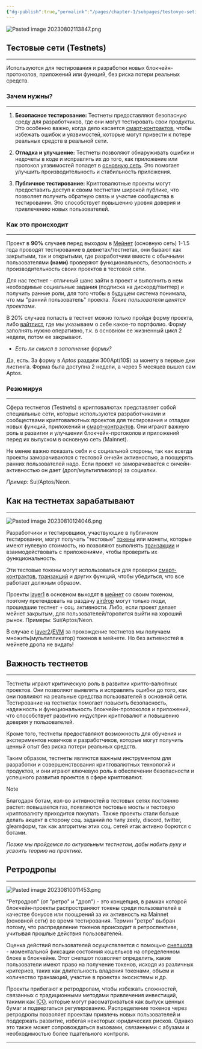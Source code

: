 ```yaml
---
{"dg-publish":true,"permalink":"/pages/chapter-1/subpages/testovye-seti-i-retrodropy/"}
---
```



![Pasted image 20230802113847.png]()

## Тестовые сети (Testnets)
---
Используются для тестирования и разработки новых блокчейн-протоколов, приложений или функций, без риска потери реальных средств.

### Зачем нужны?
---
1. **Безопасное тестирование:** Тестнеты предоставляют безопасную среду для разработчиков, где они могут тестировать свои продукты. Это особенно важно, когда дело касается [смарт-контрактов](https://hackmd.io/MvArMZvRQj2fP5zwruxypw), чтобы избежать ошибок и уязвимостей, которые могут привести к потере реальных средств в реальной сети.

2. **Отладка и улучшение:** Тестнеты позволяют обнаруживать ошибки и недочеты в коде и исправлять их до того, как приложение или протокол уязвимостей попадет в [основную сеть](https://hackmd.io/voJg5zgHQK6Cgd87c_hnXQ). Это помогает улучшить производительность и стабильность приложения.

3. **Публичное тестирование:** Криптовалютные проекты могут предоставить доступ к своим тестнетам широкой публике, что позволяет получить обратную связь и участие сообщества в тестировании. Это способствует повышению уровня доверия и привлечению новых пользователей.

### Как это происходит
---
Проект в **90%** случаев перед выходом в [Мейнет](https://hackmd.io/voJg5zgHQK6Cgd87c_hnXQ) (основную сеть) 1-1.5 года проводят тестирование в девнетах/тестнетах, они бывают как закрытыми, так и открытыми, где разработчики вместе с обычными пользователями **(нами)** проверяют функциональность, безопасность и производительность своих проектов в тестовой сети.

Для нас тестнет - отличный шанс зайти в проект и выполнить в нем необходимые социальные задания (подписка на дискорд/твиттер) и получить ранние роли, для того чтобы в будущем система понимала, что мы "ранний пользователь" проекта. _Такие пользователи ценятся проектами_.

В 20% случаев попасть в тестнет можно только пройдя форму проекта, либо [вайтлист](https://hackmd.io/_uSzcuwrQ7KIr7tvV9hQeg), где мы указываем о себе какое-то портфолио. Форму заполнять нужно оперативно, т.к. в основном ее жизненный цикл 2 недели, потом ее закрывают.

* _Есть ли смысл в заполнение формы?_

Да, есть. За форму в _Aptos_ раздали 300Apt(10$) за монету в первые дни листинга. Форма была доступна 2 недели, а через 5 месяцев вышел сам Aptos.

### Резюмируя
---
Сфера тестнетов (Testnets) в криптовалютах представляет собой специальные сети, которые используются разработчиками и сообществами криптовалютных проектов для тестирования и отладки новых функций, приложений и [смарт-контрактов](https://hackmd.io/MvArMZvRQj2fP5zwruxypw). Они играют важную роль в развитии и улучшении блокчейн-протоколов и приложений перед их выпуском в основную сеть (Mainnet).

Не менее важно показать себя и с социальной стороны, так как всегда проекты заморачиваются с тестовой ончейн активностью, а поощерять ранних пользователей надо. Если проект не заморачивается с ончейн-активностью он дает (дроп/мультипликатор) за социалки.

_Пример:_ Sui/Aptos/Neon.

## Как на тестнетах зарабатывают
---

![Pasted image 20230810124046.png]()

Разработчики и тестировщики, участвующие в публичном тестировании, могут получать "тестовые" [токены](https://hackmd.io/4QJ8XNawRIKHnEGuFRQgRg) или монеты, которые имеют нулевую стоимость, но позволяют выполнять [транзакции](https://hackmd.io/vUoz3rZyQn2h1HEGNsGm_Q) и взаимодействовать с приложениями, чтобы проверить их функциональность.

Эти тестовые токены могут использоваться для проверки [смарт-контрактов](https://hackmd.io/MvArMZvRQj2fP5zwruxypw), [транзакций](https://hackmd.io/vUoz3rZyQn2h1HEGNsGm_Q) и других функций, чтобы убедиться, что все работает должным образом.

Проекты [layer1](https://hackmd.io/fTpyd91LTO-cNVK6ibf2og) в основном выходят в [мейнет](https://hackmd.io/voJg5zgHQK6Cgd87c_hnXQ) со своим токеном, поэтому претендовать на раздачу [airdrop](https://hackmd.io/9UBuWtq7Sb6uqQO8gcJqpA) могут только люди, прошедшие тестнет + соц. активности. Либо, если проект делает мейнет закрытым, для пользователей/торопится выйти на хороший рынок. Примеры: Sui/Aptos/Neon.

В случае с [layer2](https://hackmd.io/vOoMYEXDRQ-BKWrPfEqiMw)/[EVM](https://hackmd.io/AUA9b1-tRqyp4uBAoEmjkA) за прохождение тестнетов мы получаем множить(мультипликатор) токенов в мейнете. Но без активностей в мейнете дропа не видать!

## Важность тестнетов
---
Тестнеты играют критическую роль в развитии крипто-валютных проектов. Они позволяют выявлять и исправлять ошибки до того, как они повлияют на реальные средства пользователей в основной сети. Тестирование на тестнетах помогает повысить безопасность, надежность и функциональность блокчейн-протоколов и приложений, что способствует развитию индустрии криптовалют и повышению доверия у пользователей.

Кроме того, тестнеты предоставляют возможность для обучения и экспериментов новичков и разработчиков, которые могут получить ценный опыт без риска потери реальных средств.

Таким образом, тестнеты являются важным инструментом для разработки и совершенствования криптовалютных технологий и продуктов, и они играют ключевую роль в обеспечении безопасности и успешного развития проектов в сфере криптовалют.

> [!NOTE]  
> Благодаря ботам, кол-во активностей в тестовых сетях постоянно растет: повышается газ, появляются тестовые мосты и тестовую криптовалюту приходится покупать. Также проекты стали больше делать акцент в сторону соц. заданий по типу zeely, discord, twitter, gleamформ, так как алгоритмы этих соц. сетей итак активно борются с ботами.

_Позже мы пройдемся по актуальным тестнетам, дабы набить руку и усвоить теорию на практике._

## Ретродропы
---

![Pasted image 20230810011453.png]()

"Ретродроп" (от "ретро" и "дроп") - это концепция, в рамках которой блокчейн-проекты распространяют токены среди пользователей в качестве бонусов или поощрений за их активность на Mainnet (основной сети) во время тестирования. Термин "ретро" выбран потому, что распределение токенов происходит в ретроспективе, учитывая прошлые действия пользователей.

Оценка действий пользователей осуществляется с помощью [снепшота](https://hackmd.io/ODWyEvY7RsilsWAhUfjj9A) - моментальной фиксации состояния кошельков на определенном блоке в блокчейне. Этот снепшот позволяет определить, какие пользователи имеют право на получение токенов, исходя из различных критериев, таких как длительность владения токенами, объем и количество транзакций, участие в проектах экосистемы и др.

Проекты прибегают к ретродропам, чтобы избежать сложностей, связанных с традиционными методами привлечения инвестиций, такими как [ICO](https://hackmd.io/wY8fl9mgTB2Af84GyVIfzQ), которые могут рассматриваться как выпуск ценных бумаг и подвергаться регулированию. Распределение токенов через ретродропы позволяет проектам привлечь новых пользователей и поддержать развитие, избегая некоторых юридических рисков. Однако это также может сопровождаться вызовами, связанными с абузами и необходимостью более тщательного контроля.

---
